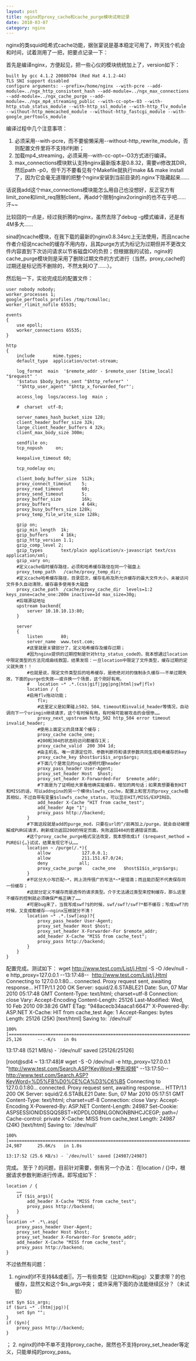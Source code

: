 ```yaml
---
layout: post
title: nginx的proxy_cache和cache_purge模块试用记录
date: 2010-03-07
category: nginx
---
```


nginx的类squid哈希式cache功能，据张宴说是基本稳定可用了，昨天找个机会和时间，试着测用了一把，把要点记录一下：

首先是编译nginx，方便起见，把一些心仪的模块统统加上了，version如下：

    built by gcc 4.1.2 20080704 (Red Hat 4.1.2-44)
    TLS SNI support disabled
    configure arguments: --prefix=/home/nginx --with-pcre --add-module=../ngx_http_consistent_hash --add-module=../ngx_max_connections --add-module=../ngx_cache_purge --add-module=../ngx_mp4_streaming_public --with-cc-opt=-O3 --with-http_stub_status_module --with-http_ssl_module --with-http_flv_module --without-http_memcached_module --without-http_fastcgi_module --with-google_perftools_module

编译过程中几个注意事项：

1. 必须采用--with-pcre，而不要偷懒采用--without-http_rewrite_module，否则配置文件里将不支持if判断；
2. 加载mp4_streaming，必须采用--with-cc-opt=-O3方式进行编译。
3. max_connections模块默认支持nginx最新版本是0.8.32，需要vi修改其DIR，然后path -p0，但千万不要看见有个Makefile就执行make && make install了，因为它会毫无道理的把整个nginx安装到当前目录的.nginx下隐藏起来……

话说我add这个max_connections模块能怎么用自己也没想好，反正官方有limit_zone和limit_req限制client，再add个限制nginx2oringin的也不在乎吧……汗~~

比较囧的一点是，经过我折腾的nginx，虽然去除了debug -g模式编译，还是有4M多大……

sina的ncache模块，在我下载的最新的nginx0.8.34src上无法使用，而且ncache作者介绍说ncache的缓存不用内存，且其purge方式为标记为过期但并不更改文件内容直到下次访问请求以节省磁盘IO的负担；但根据我的试验，nginx的cache_purge模块则是采用了删除过期文件的方式进行（当然，proxy_cache的过期还是标记而不删除的，不然太耗IO了……）。

然后贴一下，实验完成后的配置文件：
```nginx
user nobody nobody;
worker_processes 1;
google_perftools_profiles /tmp/tcmalloc;
worker_rlimit_nofile 65535;

events
{
    use epoll;
    worker_connections 65535;
}

http
{
    include       mime.types;
    default_type  application/octet-stream;
    
    log_format  main  '$remote_addr - $remote_user [$time_local] "$request" '
    '$status $body_bytes_sent "$http_referer" '
    '"$http_user_agent" "$http_x_forwarded_for"';
    
    access_log  logs/access.log  main ;
    
    #  charset  utf-8;
    
    server_names_hash_bucket_size 128;
    client_header_buffer_size 32k;
    large_client_header_buffers 4 32k;
    client_max_body_size 300m;
    
    sendfile on;
    tcp_nopush     on;
    
    keepalive_timeout 60;
    
    tcp_nodelay on;
    
    client_body_buffer_size  512k;
    proxy_connect_timeout    5;
    proxy_read_timeout       60;
    proxy_send_timeout       5;
    proxy_buffer_size        16k;
    proxy_buffers            4 64k;
    proxy_busy_buffers_size 128k;
    proxy_temp_file_write_size 128k;
    
    gzip on;
    gzip_min_length  1k;
    gzip_buffers     4 16k;
    gzip_http_version 1.1;
    gzip_comp_level 2;
    gzip_types       text/plain application/x-javascript text/css application/xml;
    gzip_vary on;
    #定义cache临时缓存路径，必须和哈希缓存路径在同一个磁盘上
    proxy_temp_path   /cache/proxy_temp_dir;
    #定义cache哈希缓存路径，目录层次，缓存名称及所允许缓存的最大文件大小，未被访问文件多久自动清除，缓存最多使用多大磁盘
    proxy_cache_path  /cache/proxy_cache_dir  levels=1:2   keys_zone=cache_one:200m inactive=1d max_size=30g;
    #后端源站地址
    upstream backend{
        server 10.10.10.13:80;
    }
    
    server
    {
        listen       80;
        server_name  www.test.com;
        #这里就是关键部分了，定义哈希缓存及缓存过期；
        #因为nginx提供的过期控制是针对http_status_code的，我本想通过location中限定类型的方法完成曲线救国，结果发现：一旦location中限定了文件类型，缓存过期的定义就失效！！
        #也就是说，限定文件类型后的哈希缓存，是绝绝对对的强制永久缓存——不单过期失效，下面的purge也失效——或许换一个场景，这个刚好有用。
        #   location ~* .*.(css|gif|jpg|png|html|swf|flv)
        location / {
        #启用flv拖动功能；
            flv;
            #这里定义是如果碰上502、504、timeout和invalid_header等情况，自动调向下一个oringin继续请求，这个有时候有用，有时候可能被攻击的会很惨……
            proxy_next_upstream http_502 http_504 error timeout invalid_header;
            #使用上面定义的具体某个缓存；
            proxy_cache cache_one;
            #200和304的状态码访问都缓存1天；
            proxy_cache_valid  200 304 1d;
            #由主机名、唯一资源定位符、参数判断符和请求参数共同生成哈希缓存的key
            proxy_cache_key $host$uri$is_args$args;
            #下面几个是常见的nginx透明代理header
            proxy_pass_header User-Agent;
            proxy_set_header Host  $host;
            proxy_set_header X-Forwarded-For  $remote_addr;
            #下面是为了证明给大家看他确实能缓存，增加的两句话；如果真想要看到HIT和MISS的话，可以addnginx的另一个模块slowfs_cache，配置上和官方的proxy_cache极其相似，不过自带有变量$slowfs_cache_status，可以显示HIT/MISS/EXPIRED。
            add_header X-Cache "HIT from cache_test";
            add_header Age "1";
            proxy_pass http://backend;
        }
        #下面这段就是add的purge_mod，只要在url的^/前再加上/purge，就会自动被理解成PURGE请求，刷新成功返回200的特定页面，失败返回404的普通错误页面。
        #这个proxy_cache_purge格式没法改变，我本想改成if ($request_method = PUREG){…}试试，结果发现它不认……
        location ~ /purge(/.*){
            allow            127.0.0.1;
            allow            211.151.67.0/24;
            deny            all;
            proxy_cache_purge    cache_one   $host$1$is_args$args;
        }
        #不区分大小写匹配~*，网上流传很广的写法*~*是错滴；而且能匹配不代表保存同一份缓存；
        #这部分定义不缓存而是透传的请求类型。介于无法通过类型来控制缓存，那么这里不缓存的控制就必须确保严格正确了……
        #可是bug来了，当我写成swf?$的时候，swf/swf?/swf?*都不缓存；写成swf?的时候，又变成都缓存——nginx压根就分不清！
        location ~* .*.(swf|asp)?{
            proxy_pass_header User-Agent;
            proxy_set_header Host $host;
            proxy_set_header X-Forwarder-For $remote_addr;
            add_header X-Cache "MISS from cache_test";
            proxy_pass http://backend;
        }
    }
}
```
配置完成。测试如下：
wget http://www.test.com/List/j.Html -S -O /dev/null -e http_proxy=127.0.0.1
    --13:17:48--  http://www.test.com/List/j.Html
    Connecting to 127.0.0.1:80... connected.
    Proxy request sent, awaiting response...
    HTTP/1.1 200 OK
    Server: squid/2.6.STABLE21
    Date: Sun, 07 Mar 2010 05:17:48 GMT
    Content-Type: text/html; charset=utf-8
    Connection: close
    Vary: Accept-Encoding
    Content-Length: 25126
    Last-Modified: Wed, 10 Feb 2010 09:38:26 GMT
    ETag: "948acecb34aaca1:6647"
    X-Powered-By: ASP.NET
    X-Cache: HIT from cache_test
    Age: 1
    Accept-Ranges: bytes
    Length: 25126 (25K) [text/html]
    Saving to: `/dev/null'
    
    100%[====================================================================================================================>] 25,126      --.-K/s   in 0s

13:17:48 (521 MB/s) - `/dev/null' saved [25126/25126]

[root@sdl4 ~ 13:17:48]#
wget -S -O /dev/null -e http_proxy=127.0.0.1 "http://www.test.com/Search.ASP?KeyWord=整形视频"
    --13:17:50--  http://www.test.com/Search.ASP?KeyWord=%D5%FB%D0%CE%CA%D3%C6%B5
    Connecting to 127.0.0.1:80... connected.
    Proxy request sent, awaiting response...
    HTTP/1.1 200 OK
    Server: squid/2.6.STABLE21
    Date: Sun, 07 Mar 2010 05:17:51 GMT
    Content-Type: text/html; charset=utf-8
    Connection: close
    Vary: Accept-Encoding
    X-Powered-By: ASP.NET
    Content-Length: 24987
    Set-Cookie: ASPSESSIONIDSSQQSBST=KDPDLODBNLGONONBNHCJCEGP; path=/
    Cache-control: private
    X-Cache: MISS from cache_test
    Length: 24987 (24K) [text/html]
    Saving to: `/dev/null'
    
    100%[====================================================================================================================>] 24,987      25.6K/s   in 1.0s
    
    13:17:52 (25.6 KB/s) - `/dev/null' saved [24987/24987]
完成。
至于？的问题，目前针对需要，倒有另一个办法：
在location / {}中，根据请求参数判断进行传递。即写成如下：
```nginx
location / {
    ……
    if ($is_args){
        add_header X-Cache "MISS from cache_test";
        proxy_pass http://backend;
    }
}
location ~* .*\.asp{
    proxy_pass_header User-Agent;
    proxy_set_header Host $host;
    proxy_set_header X-Forwarder-For $remote_addr;
    add_header X-Cache "MISS from cache_test";
    proxy_pass http://backend;
}
```
不过依然有问题：

1. nginx的if不支持&amp;&amp;或者||，万一有些类型（比如htm和jpg）又要求带？的也缓存，显然又和这个$is_args冲突；
或许采用下面的办法能继续区分？（未试验）
```nginx
set $yn $is_args;
if ($uri ~* .(htm|jpg)){
    set $yn "";
}
if ($yn){
    proxy_pass http://backend;
}
```
；
2. nginx的if中不单不支持proxy_cache，居然也不支持proxy_set_header等定义，只能单纯的proxy_pass。


